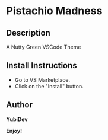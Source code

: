 # Pistachio Madness


## Description
A Nutty Green VSCode Theme




##  Install Instructions

 * Go to VS Marketplace.
 * Click on the "Install" button.


 ## Author

**YubiDev**


**Enjoy!**
